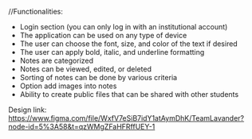 //Functionalities:
- Login section (you can only log in with an institutional account)
- The application can be used on any type of device
- The user can choose the font, size, and color of the text if desired
- The user can apply bold, italic, and underline formatting
- Notes are categorized
- Notes can be viewed, edited, or deleted
- Sorting of notes can be done by various criteria 
- Option add images into notes
- Ability to create public files that can be shared with other students

Design link: https://www.figma.com/file/WxfV7eSiB7idY1atAymDhK/TeamLavander?node-id=5%3A58&t=qzWMgZFaHFRffUEY-1
